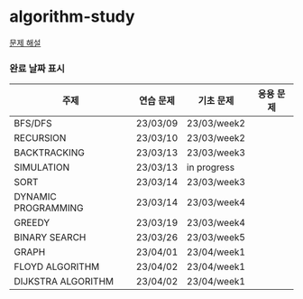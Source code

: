 # algorithm-study

[문제 해설](https://github.com/moon-zzyy/algorithm-study)

### 완료 날짜 표시
| 주제                  | 연습 문제    | 기초 문제       | 응용 문제 |
|---------------------|----------|-------------|-------|
| BFS/DFS             | 23/03/09 | 23/03/week2 |       |
| RECURSION           | 23/03/10 | 23/03/week2 |       |
| BACKTRACKING        | 23/03/13 | 23/03/week3 |       |
| SIMULATION          | 23/03/13 | in progress |       |
| SORT                | 23/03/14 | 23/03/week3 |       |
| DYNAMIC PROGRAMMING | 23/03/14 | 23/03/week4 |       |
| GREEDY              | 23/03/19 | 23/03/week4 |       |
| BINARY SEARCH       | 23/03/26 | 23/03/week5 |       |
| GRAPH               | 23/04/01 | 23/04/week1 |       |
| FLOYD ALGORITHM     | 23/04/02 | 23/04/week1 |       |
| DIJKSTRA ALGORITHM  | 23/04/02 | 23/04/week1 |       |
